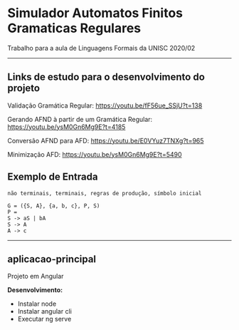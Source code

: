 # Simulador Automatos Finitos Gramaticas Regulares

Trabalho para a aula de Linguagens Formais da UNISC 2020/02

---

## Links de estudo para o desenvolvimento do projeto

Validação Gramática Regular: https://youtu.be/fF56ue_SSjU?t=138

Gerando AFND à partir de um Gramática Regular: https://youtu.be/ysM0Gn6Mg9E?t=4185

Conversão AFND para AFD: https://youtu.be/E0VYuz7TNXg?t=965

Minimização AFD: https://youtu.be/ysM0Gn6Mg9E?t=5490

## Exemplo de Entrada
```
não terminais, terminais, regras de produção, símbolo inicial

G = ({S, A}, {a, b, c}, P, S)
P =
S -> aS | bA
S -> A
A -> c
```

---

## aplicacao-principal

Projeto em Angular

**Desenvolvimento:**

* Instalar node
* Instalar angular cli
* Executar ng serve